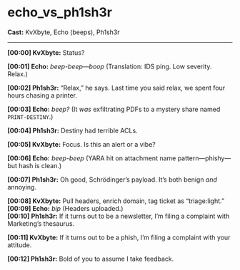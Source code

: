 # echo_vs_ph1sh3r

**Cast:** KvXbyte, Echo (beeps), Ph1sh3r

---

**[00:00] KvXbyte:** Status?

**[00:01] Echo:** *beep-beep—boop* (Translation: IDS ping. Low severity. Relax.)

**[00:02] Ph1sh3r:** “Relax,” he says. Last time you said relax, we spent four hours chasing a printer.

**[00:03] Echo:** *beep?* (It *was* exfiltrating PDFs to a mystery share named `PRINT-DESTINY`.)

**[00:04] Ph1sh3r:** Destiny had terrible ACLs.

**[00:05] KvXbyte:** Focus. Is this an alert or a vibe?

**[00:06] Echo:** *beep-beep* (YARA hit on attachment name pattern—phishy—but hash is clean.)

**[00:07] Ph1sh3r:** Oh good, Schrödinger’s payload. It’s both benign *and* annoying.

**[00:08] KvXbyte:** Pull headers, enrich domain, tag ticket as “triage:light.”  
**[00:09] Echo:** *bip* (Headers uploaded.)  
**[00:10] Ph1sh3r:** If it turns out to be a newsletter, I’m filing a complaint with Marketing’s thesaurus.

**[00:11] KvXbyte:** If it turns out to be a phish, I’m filing a complaint with your attitude.

**[00:12] Ph1sh3r:** Bold of you to assume I take feedback.
